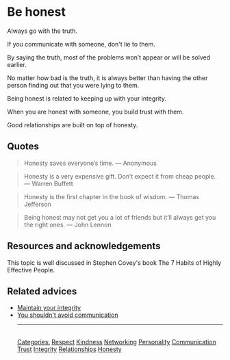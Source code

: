 # Be honest

Always go with the truth.

If you communicate with someone, don't lie to them.

By saying the truth, most of the problems won’t appear or will be solved earlier.

No matter how bad is the truth, it is always better than having the other person finding out that you were lying to them.

Being honest is related to keeping up with your integrity.

When you are honest with someone, you build trust with them.

Good relationships are built on top of honesty.

## Quotes

> Honesty saves everyone’s time. — Anonymous

> Honesty is a very expensive gift. Don’t expect it from cheap people. — Warren Buffett

> Honesty is the first chapter in the book of wisdom. — Thomas Jefferson

> Being honest may not get you a lot of friends but it’ll always get you the right ones. — John Lennon

## Resources and acknowledgements

This topic is well discussed in Stephen Covey's book The 7 Habits of Highly Effective People.

## Related advices

- [Maintain your integrity](../Maintain%20your%20integrity/index.md)
- [You shouldn't avoid communication](You%20shouldn't%20avoid%20communication/index.md)<hr/><br/>[Categories:](../Categories/index.md) [Respect](../Categories/Respect.md) [Kindness](../Categories/Kindness.md) [Networking](../Categories/Networking.md) [Personality](../Categories/Personality.md) [Communication](../Categories/Communication.md) [Trust](../Categories/Trust.md) [Integrity](../Categories/Integrity.md) [Relationships](../Categories/Relationships.md) [Honesty](../Categories/Honesty.md)